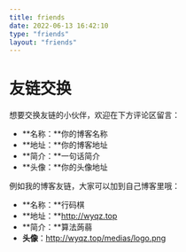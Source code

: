 ```yaml
---
title: friends
date: 2022-06-13 16:42:10
type: "friends"
layout: "friends"
---
```


# 友链交换
想要交换友链的小伙伴，欢迎在下方评论区留言：
* **名称：**你的博客名称
* **地址：**你的博客地址
* **简介：**一句话简介
* **头像：**你的头像地址

例如我的博客友链，大家可以加到自己博客里哦：
* **名称：**行码棋
* **地址：**http://wyqz.top
* **简介：**算法蒟蒻
* **头像**：http://wyqz.top/medias/logo.png

